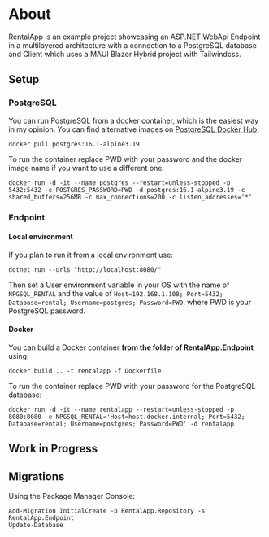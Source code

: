 # About
RentalApp is an example project showcasing an ASP.NET WebApi Endpoint in a multilayered architecture with a connection to a PostgreSQL database and Client which uses a MAUI Blazor Hybrid project with Tailwindcss.

## Setup
### PostgreSQL
You can run PostgreSQL from a docker container, which is the easiest way in my opinion. You can find alternative images on [PostgreSQL Docker Hub](https://hub.docker.com/_/postgres).
```
docker pull postgres:16.1-alpine3.19
```

To run the container replace PWD with your password and the docker image name if you want to use a different one.
```
docker run -d -it --name postgres --restart=unless-stopped -p 5432:5432 -e POSTGRES_PASSWORD=PWD -d postgres:16.1-alpine3.19 -c shared_buffers=256MB -c max_connections=200 -c listen_addresses='*'
```

### Endpoint
#### Local environment
If you plan to run it from a local environment use:
```
dotnet run --urls "http://localhost:8080/"
```

Then set a User environment variable in your OS with the name of `NPGSQL_RENTAL` and the value of `Host=192.168.1.108; Port=5432; Database=rental; Username=postgres; Password=PWD`, where PWD is your PostgreSQL password.

#### Docker
You can build a Docker container **from the folder of RentalApp.Endpoint** using:
```
docker build .. -t rentalapp -f Dockerfile
```

To run the container replace PWD with your password for the PostgreSQL database:
```
docker run -d -it --name rentalapp --restart=unless-stopped -p 8080:8080 -e NPGSQL_RENTAL='Host=host.docker.internal; Port=5432; Database=rental; Username=postgres; Password=PWD' -d rentalapp
```
## Work in Progress

## Migrations
Using the Package Manager Console:
```
Add-Migration InitialCreate -p RentalApp.Repository -s RentalApp.Endpoint
Update-Database
```

